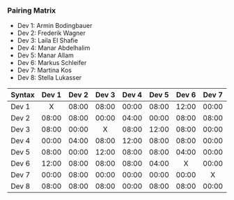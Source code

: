 

### Pairing Matrix

* Dev 1: Armin Bodingbauer
* Dev 2: Frederik Wagner
* Dev 3: Laila El Shafie
* Dev 4: Manar Abdelhalim 
* Dev 5: Manar Allam
* Dev 6: Markus Schleifer
* Dev 7: Martina Kos
* Dev 8: Stella Lukasser

| Syntax      | Dev 1   	  | Dev 2   	  | Dev 3   	  | Dev 4   	  | Dev 5   	  | Dev 6   	  | Dev 7   	  | Dev 8   	  |
| :---        |    :----:   |    :----:   |    :----:   |    :----:   |    :----:   |    :----:   |    :----:   |    :----:   |
| Dev 1       | X           | 08:00       | 08:00       | 00:00       | 08:00       | 12:00       | 00:00       | 08:00       |
| Dev 2       | 08:00       | 08:00           | 00:00       | 04:00       | 00:00       | 08:00       | 08:00       | 08:00       |
| Dev 3       | 08:00       | 00:00       | X           | 08:00       | 12:00       | 08:00       | 00:00       | 08:00       |
| Dev 4       | 00:00       | 04:00       | 08:00       | 12:00           | 08:00       | 08:00       | 00:00       | 00:00       |
| Dev 5       | 08:00       | 00:00       | 12:00       | 08:00       | 08:00           | 04:00       | 00:00       | 08:00       |
| Dev 6       | 12:00       | 08:00       | 08:00       | 08:00       | 04:00       | X           | 00:00       | 08:00       |
| Dev 7       | 00:00       | 08:00       | 00:00       | 00:00       | 00:00       | 00:00       | X           | 00:00       |
| Dev 8       | 08:00       | 08:00       | 08:00       | 00:00       | 08:00       | 08:00       | 00:00       | 04:00           |
